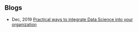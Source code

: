 ## Blogs
- Dec, 2019 [Practical ways to integrate Data Science into your organization](https://medium.com/@ODSC/practical-ways-to-integrate-data-science-into-your-organization-876f4125ee2b)